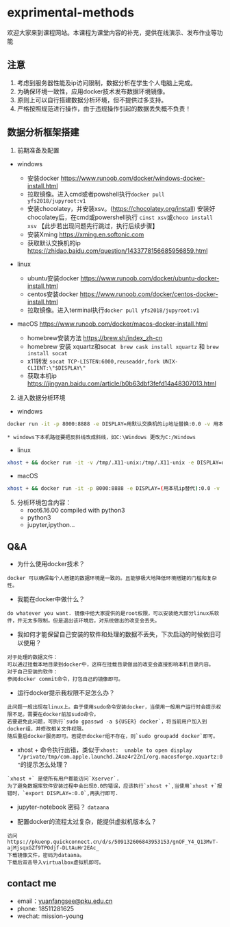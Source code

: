 # exprimental-methods
欢迎大家来到课程网站。本课程为课堂内容的补充，提供在线演示、发布作业等功能

## 注意
1. 考虑到服务器性能及ip访问限制，数据分析在学生个人电脑上完成。
2. 为确保环境一致性，应用docker技术发布数据环境镜像。
3. 原则上可以自行搭建数据分析环境，但不提供过多支持。
4. 严格按照规范进行操作，由于违规操作引起的数据丢失概不负责！

## 数据分析框架搭建

1. 前期准备及配置
  * windows 
    * 安装docker https://www.runoob.com/docker/windows-docker-install.html
    * 拉取镜像。进入cmd或者powshell执行`docker pull yfs2018/jupyroot:v1`
    * 安装chocolatey，并安装xsv。(https://chocolatey.org/install) 安装好chocolatey后，在cmd或powershell执行 `cinst xsv`或`choco install xsv` 【此步若出现问题先行跳过，执行后续步骤】
    * 安装Xming https://xming.en.softonic.com
    * 获取默认交换机的ip https://zhidao.baidu.com/question/1433778156685956859.html
  * linux
    * ubuntu安装docker https://www.runoob.com/docker/ubuntu-docker-install.html
    * centos安装docker https://www.runoob.com/docker/centos-docker-install.html
    * 拉取镜像。进入terminal执行`docker pull yfs2018/jupyroot:v1`
   
  * macOS https://www.runoob.com/docker/macos-docker-install.html
    * homebrew安装方法 https://brew.sh/index_zh-cn
    * homebrew 安装 xquartz和socat     ` brew cask install xquartz` 和 `brew install socat`
    * x11转发 `socat TCP-LISTEN:6000,reuseaddr,fork UNIX-CLIENT:\"$DISPLAY\"`
    * 获取本机ip https://jingyan.baidu.com/article/b0b63dbf3fefd14a48307013.html

 2. 进入数据分析环境
  * windows
  ```bash
  docker run -it -p 8000:8888 -e DISPLAY=用默认交换机的ip地址替换:0.0 -v 用本机存放数据文件位置路径代替:/notebook  yfs2018/jupyroot:v1 
  ```
    * windows下本机路径要把反斜线改成斜线，如C:\Windows 更改为C:/Windows
  * linux
  ```bash
  xhost + && docker run -it -v /tmp/.X11-unix:/tmp/.X11-unix -e DISPLAY=unix$DISPLAY -p 8000:8888 -v 用本机存放数据文件位置路径代替:/notebook yfs2018/jupyroot:v1
  ```
  * macOS
  ```bash
  xhost + && docker run -it -p 8000:8888 -e DISPLAY=(用本机ip替代):0.0 -v 用本机存放数据文件位置路径代替:/notebook yfs2018/jupyroot:v1
  ```
 
5. 分析环境包含内容：
   - root6.16.00 compiled with python3
   - python3
   - jupyter,ipython...
   

## Q&A
- 为什么使用docker技术？
```
docker 可以确保每个人搭建的数据环境是一致的。且能够极大地降低环境搭建的门槛和复杂性。
```
- 我能在docker中做什么？
```
do whatever you want. 镜像中给大家提供的是root权限，可以安装绝大部分linux系软件，并无太多限制。但是退出该环境后，对系统做出的改变会丢失。
```
- 我如何才能保留自己安装的软件和处理的数据不丢失，下次启动的时候依旧可以使用？
```
对于处理的数据文件：
可以通过挂载本地目录到docker中，这样在挂载目录做出的改变会直接影响本机目录内容。
对于自己安装的软件：
参阅docker commit命令，打包自己的镜像即可。
```
- 运行docker提示我权限不足怎么办？
```
此问题一般出现在linux上。由于使用sudo命令安装docker，当使用一般用户运行时会提示权限不足。需要在docker前加sudo命令。
若要避免此问题，可执行`sudo gpasswd -a ${USER} docker`，将当前用户加入到docker组，并修改相关文件权限。
随后重启docker服务即可。若提示docker组不存在，则`sudo groupadd docker`即可。
```
- xhost + 命令执行出错，类似于`xhost:  unable to open display "/private/tmp/com.apple.launchd.2Aoz4r2ZnI/org.macosforge.xquartz:0"`的提示怎么处理？
```
`xhost +` 是使所有用户都能访问`Xserver`. 
为了避免数据库软件安装过程中会出现0.0的错误，应该执行`xhost +`,当使用`xhost +`报错时，`export DISPLAY=:0.0`,再执行即可.
```
- jupyter-notebook 密码？
  `dataana`

- 配置docker的流程太过复杂，能提供虚拟机版本么？
```
访问 https://pkuenp.quickconnect.cn/d/s/509132606843953153/gnOF_Y4_Q13MvT-ajMjsqxGZf9TPOdjf-DLtAuHr2EAc_
下载镜像文件，密码为dataana。
下载后双击导入virtualbox虚拟机即可。
```

## contact me
- email：yuanfangsee@pku.edu.cn
- phone: 18511281625
- wechat: mission-young
